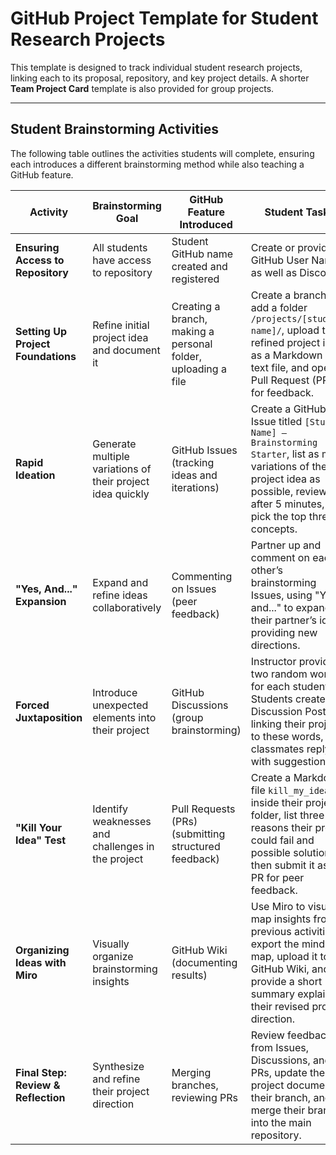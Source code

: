 # GitHub Project Template for Student Research Projects

This template is designed to track individual student research projects, linking each to its proposal, repository, and key project details. A shorter **Team Project Card** template is also provided for group projects.

---

## **Student Brainstorming Activities**

The following table outlines the activities students will complete, ensuring each introduces a different brainstorming method while also teaching a GitHub feature.

| **Activity** | **Brainstorming Goal** | **GitHub Feature Introduced** | **Student Tasks** |
|-------------|-----------------------|-------------------------------|--------------------|
| **Ensuring Access to Repository** | All students have access to repository | Student GitHub name created and registered | Create or provide a GitHub  User Name, as well as Discord. |
| **Setting Up Project Foundations** | Refine initial project idea and document it | Creating a branch, making a personal folder, uploading a file | Create a branch, add a folder `/projects/[student-name]/`, upload their refined project idea as a Markdown or text file, and open a Pull Request (PR) for feedback. |
| **Rapid Ideation** | Generate multiple variations of their project idea quickly | GitHub Issues (tracking ideas and iterations) | Create a GitHub Issue titled `[Student Name] – Brainstorming Starter`, list as many variations of their project idea as possible, review after 5 minutes, and pick the top three concepts. |
| **"Yes, And..." Expansion** | Expand and refine ideas collaboratively | Commenting on Issues (peer feedback) | Partner up and comment on each other’s brainstorming Issues, using "Yes, and..." to expand on their partner’s idea, providing new directions. |
| **Forced Juxtaposition** | Introduce unexpected elements into their project | GitHub Discussions (group brainstorming) | Instructor provides two random words for each student. Students create a Discussion Post linking their project to these words, and classmates reply with suggestions. |
| **"Kill Your Idea" Test** | Identify weaknesses and challenges in the project | Pull Requests (PRs) (submitting structured feedback) | Create a Markdown file `kill_my_idea.md` inside their project folder, list three reasons their project could fail and possible solutions, then submit it as a PR for peer feedback. |
| **Organizing Ideas with Miro** | Visually organize brainstorming insights | GitHub Wiki (documenting results) | Use Miro to visually map insights from previous activities, export the mind map, upload it to the GitHub Wiki, and provide a short summary explaining their revised project direction. |
| **Final Step: Review & Reflection** | Synthesize and refine their project direction | Merging branches, reviewing PRs | Review feedback from Issues, Discussions, and PRs, update their project document in their branch, and merge their branch into the main repository. |

